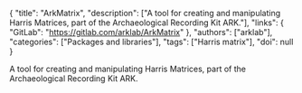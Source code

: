 {
  "title": "ArkMatrix",
  "description": ["A tool for creating and manipulating Harris Matrices, part of the Archaeological Recording Kit ARK."],
  "links": {
    "GitLab": "https://gitlab.com/arklab/ArkMatrix"
  },
  "authors": ["arklab"],
  "categories": ["Packages and libraries"],
  "tags": ["Harris matrix"],
  "doi": null
}

<!-- Generated by csv2md.R – do not edit by hand -->

A tool for creating and manipulating Harris Matrices, part of the Archaeological Recording Kit ARK.